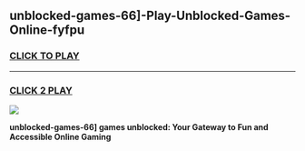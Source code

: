 
## unblocked-games-66]-Play-Unblocked-Games-Online-fyfpu
<h3>
<a href="https://premium76.site?title=unblocked-games-66]&ref=25A">CLICK TO PLAY</a></h3>
<hr>

<h3>
<a href="https://premium76.site?title=unblocked-games-66]&ref=25A">CLICK 2 PLAY</a>
  
</h3>

<a href="https://premium76.site?title=unblocked-games-66]&ref=25A"><img src="https://clearcache.store/games.png"></a>


**unblocked-games-66] games unblocked: Your Gateway to Fun and Accessible Online Gaming**
